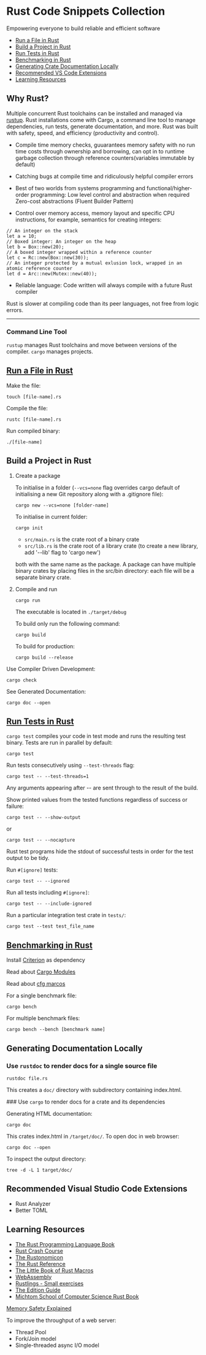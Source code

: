 # Rust Code Snippets Collection

Empowering everyone to build reliable and efficient software

- [Run a File in Rust](#run-a-file-in-rust)
- [Build a Project in Rust](#build-a-project-in-rust)
- [Run Tests in Rust](#run-tests-in-rust)
- [Benchmarking in Rust](#benchmarking-in-rust)
- [Generating Crate Documentation Locally](#generating-documentation-locally)
- [Recommended VS Code Extensions](#recommended-visual-studio-code-extensions)
- [Learning Resources](#learning-resources)

## Why Rust?

Multiple concurrent Rust toolchains can be installed and managed via <a href="https://rustup.rs/">rustup</a>. Rust installations come with Cargo, a command line tool to manage dependencies, run tests, generate documentation, and more.
Rust was built with safety, speed, and efficiency (productivity and control).

- Compile time memory checks, guuarantees memory safety with no run time costs through ownership and borrowing, can opt in to runtime garbage collection through reference counters(variables immutable by default)

- Catching bugs at compile time and ridiculously helpful compiler errors
- Best of two worlds from systems programming and functional/higher-order programming: Low level control and abstraction when required
  Zero-cost abstractions (Fluent Builder Pattern)

- Control over memory access, memory layout and specific CPU instructions, for example, semantics for creating integers:

```
// An integer on the stack
let a = 10;
// Boxed integer: An integer on the heap
let b = Box::new(20);
// A boxed integer wrapped within a reference counter
let c = Rc::new(Box::new(30));
// An integer protected by a mutual exlusion lock, wrapped in an atomic reference counter
let d = Arc::new(Mutex::new(40));
```

- Reliable language: Code written will always compile with a future Rust compiler

Rust is slower at compiling code than its peer languages, not free from logic errors.

---

### Command Line Tool

`rustup` manages Rust toolchains and move between versions of the compiler.
`cargo` manages projects.

## [Run a File in Rust](01_getting_started)

Make the file:

```
touch [file-name].rs
```

Compile the file:

```
rustc [file-name].rs
```

Run compiled binary:

```
./[file-name]
```

## Build a Project in Rust

1.  Create a package

    To initialise in a folder (`--vcs=none` flag overrides cargo default of initialising a new Git repository along with a .gitignore file):

    ```
    cargo new --vcs=none [folder-name]
    ```

    To initialise in current folder:

    ```
    cargo init
    ```

    - `src/main.rs` is the crate root of a binary crate
    - `src/lib.rs` is the crate root of a library crate (to create a new library, add '--lib' flag to 'cargo new')

    both with the same name as the package. A package can have multiple binary crates by placing files in the src/bin directory: each file will be a separate binary crate.

2.  Compile and run

    ```
    cargo run
    ```

    The executable is located in `./target/debug`

    To build only run the following command:

    ```
    cargo build
    ```

    To build for production:

    ```
    cargo build --release
    ```

Use Compiler Driven Development:

```
cargo check
```

See Generated Documentation:

```
cargo doc --open
```

## [Run Tests in Rust](11_automated_tests)

`cargo test` compiles your code in test mode and runs the resulting test binary. Tests are run in parallel by default:

```
cargo test
```

Run tests consecutively using `--test-threads` flag:

```
cargo test -- --test-threads=1
```

Any arguments appearing after -- are sent through to the result of the build.

Show printed values from the tested functions regardless of success or failure:

```
cargo test -- --show-output
```

or

```
cargo test -- --nocapture
```

Rust test programs hide the stdout of successful tests in order for the test output to be tidy.

Run `#[ignore]` tests:

```
cargo test -- --ignored
```

Run all tests including `#[ignore]`:

```
cargo test -- --include-ignored
```

Run a particular integration test crate in `tests/`:

```
cargo test --test test_file_name
```

## [Benchmarking in Rust](benchmarking)

Install [Criterion](https://github.com/bheisler/criterion.rs) as dependency

Read about [Cargo Modules](https://betterprogramming.pub/explaining-rusts-modules-420d38eed6c5)

Read about [cfg marcos](https://doc.rust-lang.org/rust-by-example/attribute/cfg.html)

For a single benchmark file:

```
cargo bench
```

For multiple benchmark files:

```
cargo bench --bench [benchmark name]
```

## Generating Documentation Locally

### Use `rustdoc` to render docs for a single source file

```
rustdoc file.rs
```

This creates a `doc/` directory with subdirectory containing index.html.

### Use `cargo` to render docs for a crate and its dependencies

Generating HTML documentation:

```
cargo doc
```

This crates index.html in `/target/doc/`. To open doc in web browser:

```
cargo doc --open
```

To inspect the output directory:

```
tree -d -L 1 target/doc/
```

## Recommended Visual Studio Code Extensions

- Rust Analyzer
- Better TOML

## Learning Resources

- <a href="https://doc.rust-lang.org/book/title-page.html"> The Rust Programming Language Book</a>
- <a href="https://www.youtube.com/watch?v=zF34dRivLOw"> Rust Crash Course</a>
- <a href="https://doc.rust-lang.org/nomicon/intro.html"> The Rustonomicon </a>
- <a href="https://doc.rust-lang.org/reference/introduction.html"> The Rust Reference </a>
- <a href="https://veykril.github.io/tlborm/"> The Little Book of Rust Macros</a>
- <a href="https://developer.mozilla.org/en-US/docs/WebAssembly/Rust_to_wasm">WebAssembly</a>
- <a href="https://github.com/rust-lang/rustlings">Rustlings - Small exercises</a>
- <a href="https://doc.rust-lang.org/edition-guide/introduction.html">The Edition Guide</a>
- <a href="https://www.cs.brandeis.edu/~cs146a/rust/doc-02-21-2015/book/">Michtom School of Computer Science Rust Book</a>

[Memory Safety Explained](memory/README.md)

To improve the throughput of a web server:

- Thread Pool
- Fork/Join model
- Single-threaded async I/O model
